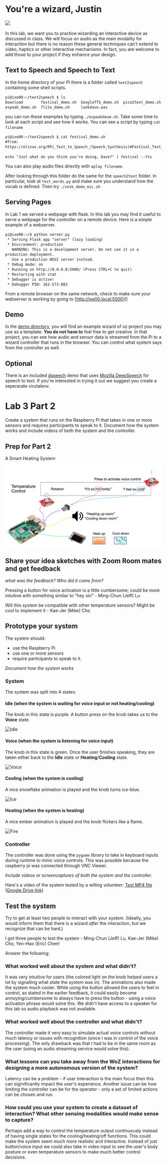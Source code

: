 # You're a wizard, Justin

<img src="https://pbs.twimg.com/media/Cen7qkHWIAAdKsB.jpg" height="400">

In this lab, we want you to practice wizarding an interactive device as discussed in class. We will focus on audio as the main modality for interaction but there is no reason these general techniques can't extend to video, haptics or other interactive mechanisms. In fact, you are welcome to add those to your project if they enhance your design.


## Text to Speech and Speech to Text

In the home directory of your Pi there is a folder called `text2speech` containing some shell scripts.

```
pi@ixe00:~/text2speech $ ls
Download        festival_demo.sh  GoogleTTS_demo.sh  pico2text_demo.sh
espeak_demo.sh  flite_demo.sh     lookdave.wav

```

you can run these examples by typing 
`./espeakdeom.sh`. Take some time to look at each script and see how it works. You can see a script by typing `cat filename`

```
pi@ixe00:~/text2speech $ cat festival_demo.sh 
#from: https://elinux.org/RPi_Text_to_Speech_(Speech_Synthesis)#Festival_Text_to_Speech

echo "Just what do you think you're doing, Dave?" | festival --tts

```

You can also play audio files directly with `aplay filename`.

After looking through this folder do the same for the `speech2text` folder. In particular, look at `test_words.py` and make sure you understand how the vocab is defined. Then try `./vosk_demo_mic.sh`

## Serving Pages

In Lab 1 we served a webpage with flask. In this lab you may find it useful to serve a webpage for the controller on a remote device. Here is a simple example of a webserver.

```
pi@ixe00:~/$ python server.py
 * Serving Flask app "server" (lazy loading)
 * Environment: production
   WARNING: This is a development server. Do not use it in a production deployment.
   Use a production WSGI server instead.
 * Debug mode: on
 * Running on http://0.0.0.0:5000/ (Press CTRL+C to quit)
 * Restarting with stat
 * Debugger is active!
 * Debugger PIN: 162-573-883
```
From a remote browser on the same network, check to make sure your webserver is working by going to [http://ixe00.local:5000]()


## Demo

In the [demo directory](./demo), you will find an example wizard of oz project you may use as a template. **You do not have to** feel free to get creative. In that project, you can see how audio and sensor data is streamed from the Pi to a wizard controller that runs in the browser. You can control what system says from the controller as well.

## Optional

There is an included [dspeech](./dspeech) demo that uses [Mozilla DeepSpeech](https://github.com/mozilla/DeepSpeech) for speech to text. If you're interested in trying it out we suggest you create a seperarate virutalenv. 



# Lab 3 Part 2

Create a system that runs on the Raspberry Pi that takes in one or more sensors and requires participants to speak to it. Document how the system works and include videos of both the system and the controller.

## Prep for Part 2

A Smart Heating System

![sketch](https://github.com/juicetinliu/Interactive-Lab-Hub/blob/Spring2021/Lab%203/Lab3%20Part%202%20Prep.png)

## Share your idea sketches with Zoom Room mates and get feedback

*what was the feedback? Who did it come from?*

Pressing a button for voice activation is a little cumbersome; could be more intuitive with something similar to "hey siri" - Ming-Chun (Jeff) Lu

Will this system be compatible with other temperature sensors? Might be cool to implement it - Kae-Jer (Mike) Cho

## Prototype your system

The system should:
* use the Raspberry Pi 
* use one or more sensors
* require participants to speak to it. 

*Document how the system works*

### System
The system was split into 4 states:

#### Idle (when the system is waiting for voice input or not heating/cooling)
The knob in this state is purple. A button press on the knob takes us to the **Voice** state.

![Idle](https://github.com/juicetinliu/Interactive-Lab-Hub/blob/Spring2021/Lab%203/IMG_9743.png)

#### Voice (when the system is listening for voice input)
The knob in this state is green. Once the user finishes speaking, they are taken either back to the **Idle** state or **Heating**/**Cooling** state.

![Voice](https://github.com/juicetinliu/Interactive-Lab-Hub/blob/Spring2021/Lab%203/IMG_9744.png)

#### Cooling (when the system is cooling)
A nice snowflake animation is played and the knob turns ice-blue.

![Ice](https://github.com/juicetinliu/Interactive-Lab-Hub/blob/Spring2021/Lab%203/IMG_9738.png)
 
#### Heating (when the system is heating)
A nice ember animation is played and the knob flickers like a flame.

![Fire](https://github.com/juicetinliu/Interactive-Lab-Hub/blob/Spring2021/Lab%203/IMG_9739.png)

### Controller
The controller was done using the `pygame` library to take in keyboard inputs during runtime to minic voice controls. This was possible because the raspberry pi was connected through VNC Viewer.

*Include videos or screencaptures of both the system and the controller.*

Here's a video of the system tested by a willing volunteer:
[Test MP4 file](https://github.com/juicetinliu/Interactive-Lab-Hub/blob/Spring2021/Lab%203/Voice%20Control_s.mov)
([Google Drive link](https://drive.google.com/file/d/1O-MXQU_KxH_AEgc1ZumEHCKSRQkbVon7/view?usp=sharing))

## Test the system
Try to get at least two people to interact with your system. (Ideally, you would inform them that there is a wizard _after_ the interaction, but we recognize that can be hard.)

I got three people to test the system - Ming-Chun (Jeff) Lu, Kae-Jer (Mike) Cho, Yen-Hao (Eric) Chen!

Answer the following:

### What worked well about the system and what didn't?
It was very intuitive for users (the colored light on the knob helped users a lot by signalling what state the system was in). The animations also made the system much cooler. While using the button allowed the users to feel in control, as stated in the earlier feedback, it could easily become annoying/cumbersome to always have to press the button - using a voice activation phrase would solve this. We didn't have access to a speaker for this lab so audio playback was not available.

### What worked well about the controller and what didn't?
The controller made it very easy to simulate actual voice controls without much latency or issues with recognition (since I was in control of the voice processing). The only drawback was that I had to be in the same room as the user (using an audio streaming service would solve this). 

### What lessons can you take away from the WoZ interactions for designing a more autonomous version of the system?
Latency can be a problem - if user interaction is the main focus then this can siginificantly impact the user's experience. Another issue can be how limiting the controller can be for the operator - only a set of limited actions can be chosen and run.

### How could you use your system to create a dataset of interaction? What other sensing modalities would make sense to capture?
Perhaps add a way to control the temperature output continuously instead of having single states for the cooling/heating/off functions. This could make the system seem much more realistic and interactive. Instead of just button/voice input we could also take in video input to see the user's body posture or even temperature sensors to make much better control decisions.
